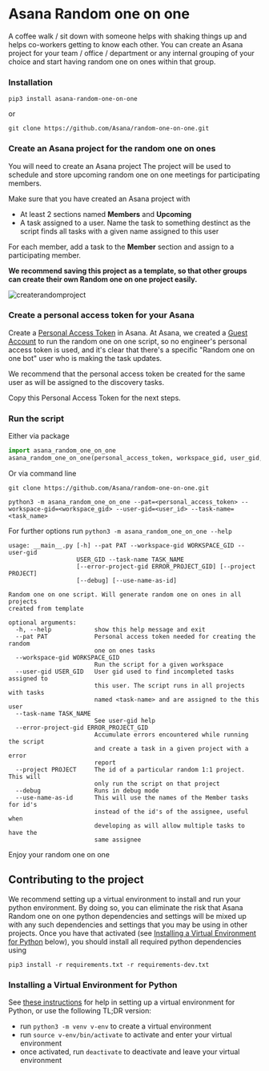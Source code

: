 # Asana Random one on one
A coffee walk / sit down with someone helps with shaking things up and helps co-workers getting to know each other.
You can create an Asana project for your team / office / department or any internal grouping of your choice and start having random one on ones within that group.

### Installation
`pip3 install asana-random-one-on-one`

or

`git clone https://github.com/Asana/random-one-on-one.git`

### Create an Asana project for the random one on ones
You will need to create an Asana project 
The project will be used to schedule and store upcoming random one on one meetings for participating members.

Make sure that you have created an Asana project with
- At least 2 sections named **Members** and **Upcoming**
- A task assigned to a user. Name the task to something destinct as the script finds all tasks with a given name assigned to this user

For each member, add a task to the **Member** section and assign to a participating member.

**We recommend saving this project as a template, so that other groups can create their own Random one on one project easily.**

![createrandomproject](https://user-images.githubusercontent.com/9914844/112172529-b333ef00-8bec-11eb-8b99-a9d10887a61d.gif)

### Create a personal access token for your Asana
Create a [Personal Access Token](https://developers.asana.com/docs/personal-access-token) in Asana. At Asana, we created a [Guest Account](https://asana.com/guide/help/organizations/guests) to run the random one on one script, so no engineer's personal access token is used, and it's clear that there's a specific "Random one on one bot" user who is making the task updates.

We recommend that the personal access token be created for the same user as will be assigned to the discovery tasks.

Copy this Personal Access Token for the next steps.

### Run the script
Either via package
``` python
import asana_random_one_on_one
asana_random_one_on_one(personal_access_token, workspace_gid, user_gid, task_name)
```
Or via command line

`git clone https://github.com/Asana/random-one-on-one.git`

`python3 -m asana_random_one_on_one --pat=<personal_access_token> --workspace-gid=<workspace_gid> --user-gid=<user_id> --task-name=<task_name>`


For further options run `python3 -m asana_random_one_on_one --help`
```
usage: __main__.py [-h] --pat PAT --workspace-gid WORKSPACE_GID --user-gid
                   USER_GID --task-name TASK_NAME
                   [--error-project-gid ERROR_PROJECT_GID] [--project PROJECT]
                   [--debug] [--use-name-as-id]

Random one on one script. Will generate random one on ones in all projects
created from template

optional arguments:
  -h, --help            show this help message and exit
  --pat PAT             Personal access token needed for creating the random
                        one on ones tasks
  --workspace-gid WORKSPACE_GID
                        Run the script for a given workspace
  --user-gid USER_GID   User gid used to find incompleted tasks assigned to
                        this user. The script runs in all projects with tasks
                        named <task-name> and are assigned to the this user
  --task-name TASK_NAME
                        See user-gid help
  --error-project-gid ERROR_PROJECT_GID
                        Accumulate errors encountered while running the script
                        and create a task in a given project with a error
                        report
  --project PROJECT     The id of a particular random 1:1 project. This will
                        only run the script on that project
  --debug               Runs in debug mode
  --use-name-as-id      This will use the names of the Member tasks for id's
                        instead of the id's of the assignee, useful when
                        developing as will allow multiple tasks to have the
                        same assignee
```

Enjoy your random one on one


## Contributing to the project
We recommend setting up a virtual environment to install and run your python environment. By doing so, you can eliminate
the risk that Asana Random one on one python dependencies and settings will be mixed up with any such dependencies and settings that you
may be using in other projects. Once you have that activated (see [Installing a Virtual Environment for Python](#installing-a-virtual-environment-for-python) below), you should install all required python dependencies using

`pip3 install -r requirements.txt -r requirements-dev.txt`

### Installing a Virtual Environment for Python

See [these instructions](https://packaging.python.org/guides/installing-using-pip-and-virtual-environments/) for help in
setting up a virtual environment for Python, or use the following TL;DR version:

* run `python3 -m venv v-env` to create a virtual environment
* run `source v-env/bin/activate` to activate and enter your virtual environment
* once activated, run `deactivate` to deactivate and leave your virtual environment
